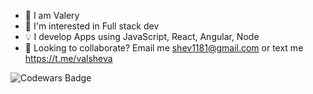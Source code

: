 - 👋 I am  Valery
- 👀 I'm interested in Full stack dev
- 💡 I develop Apps using JavaScript, React, Angular, Node
- 🚀 Looking to collaborate? Email me shev1181@gmail.com or text me https://t.me/valsheva

![Codewars Badge](https://www.codewars.com/users/vishev/badges/large)





